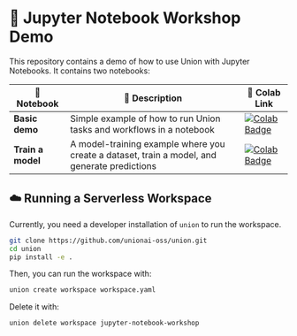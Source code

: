 # 📘 Jupyter Notebook Workshop Demo

This repository contains a demo of how to use Union with Jupyter Notebooks. It contains two notebooks:

| 📘 Notebook | 📝 Description | 🔗 Colab Link | 
|----------|-------------|-------------|
| **Basic demo** | Simple example of how to run Union tasks and workflows in a notebook | [![Colab Badge](https://colab.research.google.com/assets/colab-badge.svg)](https://colab.research.google.com/github/unionai-oss/jupyter-notebook-workshop/blob/main/workshop.ipynb) |
| **Train a model** | A model-training example where you create a dataset, train a model, and generate predictions | [![Colab Badge](https://colab.research.google.com/assets/colab-badge.svg)](https://colab.research.google.com/github/unionai-oss/jupyter-notebook-workshop/blob/main/train_model.ipynb) |

## ☁️ Running a Serverless Workspace

Currently, you need a developer installation of `union` to run the workspace.

```bash
git clone https://github.com/unionai-oss/union.git
cd union
pip install -e .
```

Then, you can run the workspace with:

```bash
union create workspace workspace.yaml
```

Delete it with:

```bash
union delete workspace jupyter-notebook-workshop
```
